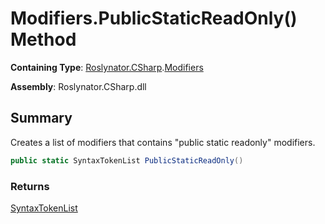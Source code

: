 # Modifiers\.PublicStaticReadOnly\(\) Method

**Containing Type**: [Roslynator.CSharp](../../README.md)\.[Modifiers](../README.md)

**Assembly**: Roslynator\.CSharp\.dll

## Summary

Creates a list of modifiers that contains "public static readonly" modifiers\.

```csharp
public static SyntaxTokenList PublicStaticReadOnly()
```

### Returns

[SyntaxTokenList](https://docs.microsoft.com/en-us/dotnet/api/microsoft.codeanalysis.syntaxtokenlist)

